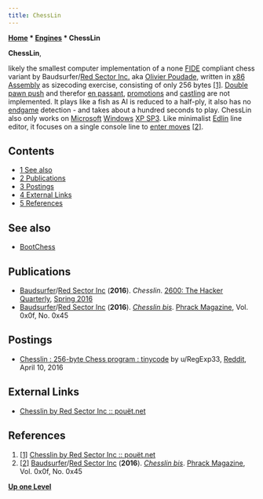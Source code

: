```yaml
---
title: ChessLin
---
```

**[Home](Home "Home") * [Engines](Engines "Engines") * ChessLin**

**ChessLin**,

likely the smallest computer implementation of a none [FIDE](FIDE "FIDE") compliant chess variant by Baudsurfer/[Red Sector Inc.](https://en.wikipedia.org/wiki/Tristar_and_Red_Sector_Incorporated) aka [Olivier Poudade](Olivier_Poudade "Olivier Poudade"), written in [x86](X86 "X86") [Assembly](Assembly "Assembly") as sizecoding exercise,
consisting of only 256 bytes <a id="cite-note-1" href="#cite-ref-1">[1]</a>.
[Double pawn push](Pawn_Push#DoublePush "Pawn Push") and therefor [en passant](En_passant "En passant"), [promotions](Promotions "Promotions") and [castling](Castling "Castling") are not implemented.
It plays like a fish as AI is reduced to a half-ply, it also has no [endgame](Endgame "Endgame") detection - and takes about a hundred seconds to play.
ChessLin also only works on [Microsoft](Microsoft "Microsoft") [Windows](Windows "Windows") [XP SP3](https://en.wikipedia.org/wiki/Windows_XP#Service_Pack_3).
Like minimalist [Edlin](https://en.wikipedia.org/wiki/Edlin) line editor, it focuses on a single console line to [enter moves](Entering_Moves "Entering Moves")
<a id="cite-note-2" href="#cite-ref-2">[2]</a>.

## Contents

- [1 See also](#see-also)
- [2 Publications](#publications)
- [3 Postings](#postings)
- [4 External Links](#external-links)
- [5 References](#references)

## See also

- [BootChess](BootChess "BootChess")

## Publications

- [Baudsurfer](Olivier_Poudade "Olivier Poudade")/[Red Sector Inc](https://en.wikipedia.org/wiki/Tristar_and_Red_Sector_Incorporated) (**2016**). *Chesslin*. [2600: The Hacker Quarterly](https://en.wikipedia.org/wiki/2600:_The_Hacker_Quarterly), [Spring 2016](https://store.2600.com/collections/2010-2015/products/spring-2016)
- [Baudsurfer](Olivier_Poudade "Olivier Poudade")/[Red Sector Inc](https://en.wikipedia.org/wiki/Tristar_and_Red_Sector_Incorporated) (**2016**). *[Chesslin bis](http://www.phrack.org/issues/69/4.html#article)*. [Phrack Magazine](https://en.wikipedia.org/wiki/Phrack), Vol. 0x0f, No. 0x45

## Postings

- [Chesslin : 256-byte Chess program : tinycode](https://www.reddit.com/r/tinycode/comments/4e391r/chesslin_256byte_chess_program/) by u/RegExp33, [Reddit](Computer_Chess_Forums "Computer Chess Forums"), April 10, 2016

## External Links

- [Chesslin by Red Sector Inc :: pouët.net](http://www.pouet.net/prod.php?which=67226)

## References

1. <a id="cite-ref-1" href="#cite-note-1">[1]</a> [Chesslin by Red Sector Inc :: pouët.net](http://www.pouet.net/prod.php?which=67226)
1. <a id="cite-ref-2" href="#cite-note-2">[2]</a> [Baudsurfer](Olivier_Poudade "Olivier Poudade")/[Red Sector Inc](https://en.wikipedia.org/wiki/Tristar_and_Red_Sector_Incorporated) (**2016**). *[Chesslin bis](http://www.phrack.org/issues/69/4.html#article)*. [Phrack Magazine](https://en.wikipedia.org/wiki/Phrack), Vol. 0x0f, No. 0x45

**[Up one Level](Engines "Engines")**

